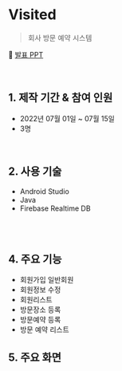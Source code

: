 # Visited

>회사 방문 예약 시스템

:pushpin: [발표 PPT]()

<br>

## 1. 제작 기간 & 참여 인원
- 2022년 07월 01일 ~ 07월 15일
- 3명


<br>

## 2. 사용 기술
  - Android Studio
  - Java
  - Firebase Realtime DB
  
<br>




<br>

## 4. 주요 기능
- 회원가입 일반회원
- 회원정보 수정
- 회원리스트 
- 방문장소 등록
- 방문예약 등록
- 방문 예약 리스트


## 5. 주요 화면
